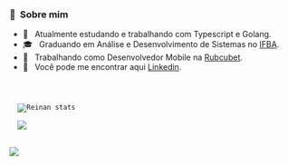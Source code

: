 ### 🐧 &nbsp;Sobre mim 

- 🌱 &nbsp; Atualmente estudando e trabalhando com Typescript e Golang.
- 🎓 &nbsp; Graduando em Análise e Desenvolvimento de Sistemas no [IFBA](https://portal.ifba.edu.br/salvador).
- 🧩 &nbsp; Trabalhando como Desenvolvedor Mobile na [Rubcubet](https://www.rubcube.com/).
- 🎣 &nbsp; Você pode me encontrar aqui [Linkedin](https://www.linkedin.com/in/reinandeveloper).



<code>
 <div display="flex"  justify-content="space-beetwen" >
  <img src="https://github-readme-stats.vercel.app/api?username=reinans&theme=default&show_icons=true" alt="Reinan stats" />

  <img src="https://github-readme-stats.vercel.app/api/top-langs/?username=reinans&hide=html&layout=compact&theme=default" />
</div>
</code>


![](https://komarev.com/ghpvc/?username=ReinanS&color=006bed)


